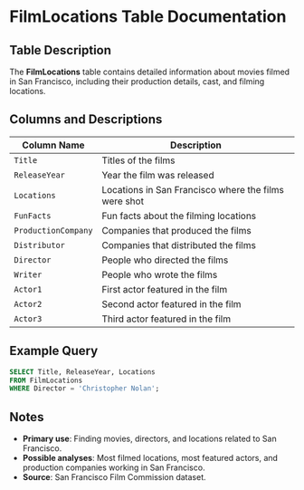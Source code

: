 
# FilmLocations Table Documentation

## Table Description
The **FilmLocations** table contains detailed information about movies filmed in San Francisco, including their production details, cast, and filming locations.

## Columns and Descriptions

| Column Name         | Description                                                  |
|---------------------|--------------------------------------------------------------|
| `Title`              | Titles of the films                                          |
| `ReleaseYear`        | Year the film was released                                   |
| `Locations`          | Locations in San Francisco where the films were shot         |
| `FunFacts`           | Fun facts about the filming locations                        |
| `ProductionCompany`  | Companies that produced the films                            |
| `Distributor`        | Companies that distributed the films                         |
| `Director`           | People who directed the films                                |
| `Writer`             | People who wrote the films                                   |
| `Actor1`             | First actor featured in the film                             |
| `Actor2`             | Second actor featured in the film                            |
| `Actor3`             | Third actor featured in the film                             |

## Example Query

```sql
SELECT Title, ReleaseYear, Locations
FROM FilmLocations
WHERE Director = 'Christopher Nolan';
```

## Notes
- **Primary use**: Finding movies, directors, and locations related to San Francisco.
- **Possible analyses**: Most filmed locations, most featured actors, and production companies working in San Francisco.
- **Source**: San Francisco Film Commission dataset.
